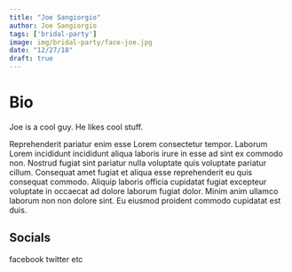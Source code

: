 ```yaml
---
title: "Joe Sangiorgio"
author: Joe Sangiorgio
tags: ['bridal-party']
image: img/bridal-party/face-joe.jpg
date: "12/27/18"
draft: true
---
```


# Bio
Joe is a cool guy. He likes cool stuff.

Reprehenderit pariatur enim esse Lorem consectetur tempor. Laborum Lorem incididunt incididunt aliqua laboris irure in esse ad sint ex commodo non. Nostrud fugiat sint pariatur nulla voluptate quis voluptate pariatur cillum. Consequat amet fugiat et aliqua esse reprehenderit eu quis consequat commodo. Aliquip laboris officia cupidatat fugiat excepteur voluptate in occaecat ad dolore laborum fugiat dolor. Minim anim ullamco laborum non non dolore sint. Eu eiusmod proident commodo cupidatat est duis.

## Socials
facebook
twitter
etc